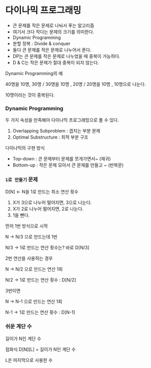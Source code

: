 # 다이나믹 프로그래밍

- 큰 문제를 작은 문제로 나눠서 푸는 알고리즘
- 여기서 크다 작다는 문제의 크기를 의미한다.
- Dynamic Programming
- 분할 정복 : Divide & conquer
- 둘다 큰 문제를 작은 문제로 나누어서 푼다.
- DP는 큰 문제를 작은 문제로 나누었을 때 중복이 가능하다.
- D & C는 작은 문제가 절대 중복이 되지 않는다.

Dynamic Programming의 예

40명을 10명, 30명 / 30명을 10명 , 20명 / 20명을 10명 , 10명으로 나눈다.

10명이라는 것이 중복된다.



### Dynamic Programming

두 가지 속성을 만족해야 다이나믹 프로그래밍으로 풀 수 있다.

1. Overlapping Subproblem :  겹치는 부분 문제 
2. Optimal Substructure : 최적 부분 구조 


다이나믹의 구현 방식

- Top-down : 큰 문제부터 문제를 쪼개가면서~ (재귀)
- Bottom-up : 작은 문제 모아서 큰 문제를 만들고 ~  (반복문)


### `1로 만들기` 문제

D[N] <- N을 1로 만드는 최소 연산 횟수

1. X가 3으로 나누어 떨어지면, 3으로 나눈다.
2. X가 2로 나누어 떨어지면, 2로 나눈다.
3. 1을 뺀다.

먼저 1번 방식으로 시작

N -> N/3 으로 만드는데 1번 

N/3 -> 1로 만드는 연산 횟수는?
바로 D[N/3]

2번 연산을 사용하는 경우

N -> N/2 으로 만드는 연산 1회

N/2 -> 1로 만드는 연산 횟수  : D[N/2]


3번이면

N -> N-1 으로 만드는 연산 1회

N-1 -> 1로 만드는 연산 횟수  : D[N-1]


### 쉬운 계단 수

길이가 N인 계단 수

점화식 D[N][L] = 길이가 N인 계단 수

L은 마지막으로 사용한 수

